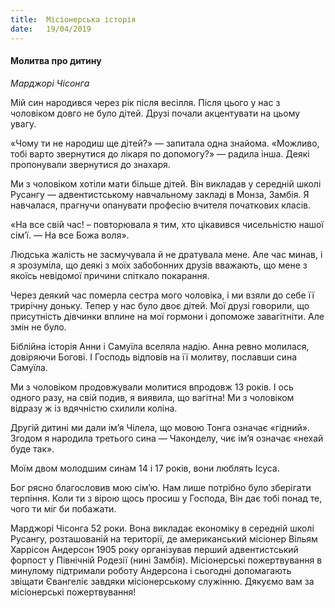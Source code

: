 ```yaml
---
title:  Місіонерська історія
date:   19/04/2019
---
```


#### Молитва про дитину
_Марджорі Чісонга_

Мій син народився через рік після весілля. Після цього у нас з чоловіком довго не було дітей. Друзі почали акцентувати на цьому увагу.

«Чому ти не народиш ще дітей?» — запитала одна знайома. «Можливо, тобі варто звернутися до лікаря по допомогу?» — радила інша. Деякі пропонували звернутися до знахаря.

Ми з чоловіком хотіли мати більше дітей. Він викладав у середній школі Русангу — адвентистському навчальному закладі в Монза, Замбія. Я навчалася, прагнучи опанувати професію вчителя початкових класів.

«На все свій час! – повторювала я тим, хто цікавився чисельністю нашої сім’ї. — На все Божа воля».

Людська жалість не засмучувала й не дратувала мене. Але час минав, і я зрозуміла, що деякі з моїх забобонних друзів вважають, що мене з якоїсь невідомої причини спіткало покарання.

Через деякий час померла сестра мого чоловіка, і ми взяли до себе її трирічну доньку. Тепер у нас було двоє дітей. Мої друзі говорили, що присутність дівчинки вплине на мої гормони і допоможе завагітніти. Але змін не було.

Біблійна історія Анни і Самуїла вселяла надію. Анна ревно молилася, довіряючи Богові. І Господь відповів на її молитву, пославши сина Самуїла.

Ми з чоловіком продовжували молитися впродовж 13 років. І ось одного разу, на свій подив, я виявила, що вагітна! Ми з чоловіком відразу ж із вдячністю схилили коліна.

Другій дитині ми дали ім’я Чілела, що мовою Тонга означає «гідний». Згодом я народила третього сина — Чаконделу, чиє ім’я означає «нехай буде так».

Моїм двом молодшим синам 14 і 17 років, вони люблять Ісуса.

Бог рясно благословив мою сім’ю. Нам лише потрібно було зберігати терпіння. Коли ти з вірою щось просиш у Господа, Він дає тобі понад те, чого ти міг би побажати.

Марджорі Чісонга 52 роки. Вона викладає економіку в середній школі Русангу, розташованій на території, де американський місіонер Вільям Харрісон Андерсон 1905 року організував перший адвентистський форпост у Північній Родезії (нині Замбія). Місіонерські пожертвування в минулому підтримали роботу Андерсона і сьогодні допомагають звіщати Євангеліє завдяки місіонерському служінню. Дякуємо вам за місіонерські пожертвування!